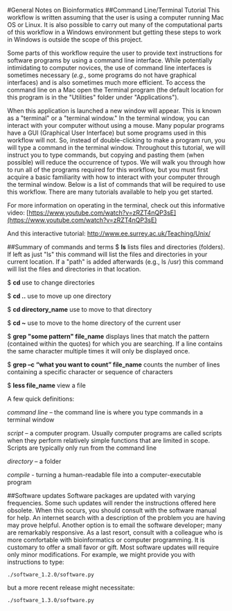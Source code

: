#General Notes on Bioinformatics
##Command Line/Terminal Tutorial
This workflow is written assuming that the user is using a computer running Mac OS or Linux.  It is also possible to carry out many of the computational parts of this workflow in a Windows environment but getting these steps to work in Windows is outside the scope of this project. 

Some parts of this workflow require the user to provide text instructions for software programs by using a command line interface. While potentially intimidating to computer novices, the use of command line interfaces is sometimes necessary (_e.g._, some programs do not have graphical interfaces) and is also sometimes much more efficient. To access the command line on a Mac open the Terminal program (the default location for this program is in the "Utilities" folder under "Applications").

When this application is launched a new window will appear. This is known as a "terminal" or a "terminal window." In the terminal window, you can interact with your computer without using a mouse. Many popular programs have a GUI (Graphical User Interface) but some programs used in this workflow will not. So, instead of double-clicking to make a program run, you will type a command in the terminal window. Throughout this tutorial, we will instruct you to type commands, but copying and pasting them (when possible) will reduce the occurrence of typos. We will walk you through how to run all of the programs required for this workflow, but you must first acquire a basic familiarity with how to interact with your computer through the terminal window. Below is a list of commands that will be required to use this workflow. There are many tutorials available to help you get started. 

For more information on operating in the terminal, check out
this informative video: [https://www.youtube.com/watch?v=zRZT4nQP3sE](https://www.youtube.com/watch?v=zRZT4nQP3sE)


And this interactive tutorial: http://www.ee.surrey.ac.uk/Teaching/Unix/


##Summary of commands and terms
$ **ls**			lists files and directories (folders).  If left as just "ls" this command will list the files and directories in your current location.  If a "path" is added afterwards (e.g., ls /usr) this command will list the files and directories in that location.

$ **cd**			use to change directories

$ **cd ..**    			use to move up one directory

$ **cd directory_name** 	use to move to that directory

$ **cd ~**			use to move to the home directory of the current user	

$ **grep "some pattern" file_name** displays lines that match the pattern (contained within the quotes) for which you are searching.   If a line contains the same character multiple times it will only be displayed once.

$ **grep –c “what you want to count” file_name** 	counts the number of lines containing a specific character or sequence of characters

$ **less file_name**					view a file

A few quick definitions:

_command line_ – the command line is where you type commands in a terminal window

_script_ – a computer program. Usually computer programs are called scripts when they perform relatively simple functions that are limited in scope. Scripts are typically only run from the command line

_directory_ – a folder

_compile_ - turning a human-readable file into a computer-executable program


##Software updates
Software packages are updated with varying frequencies. Some such updates will render the instructions offered here obsolete. When this occurs, you should consult with the software manual for help. An internet search with a description of the problem you are having may prove helpful. Another option is to email the software developer; many are remarkably responsive. As a last resort, consult with a colleague who is more comfortable with bioinformatics or computer programming. It is customary to offer a small favor or gift. Most software updates will require only minor modifications. For example, we might provide you with instructions to type:

    ./software_1.2.0/software.py
but a more recent release might necessitate:

    ./software_1.3.0/software.py